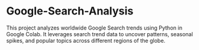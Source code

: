 # Google-Search-Analysis
This project analyzes worldwide Google Search trends using Python in Google Colab. It leverages search trend data to uncover patterns, seasonal spikes, and popular topics across different regions of the globe.
